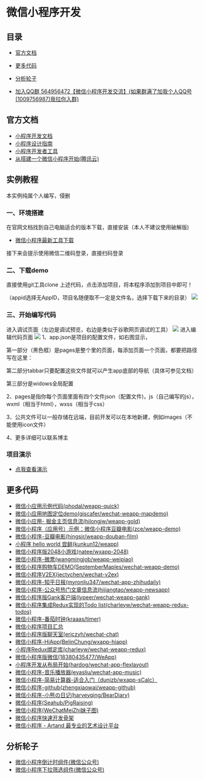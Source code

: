 # 微信小程序开发

## 目录

- [官方文档](#官方文档)
- [更多代码](#代码)
- [分析轮子](#分析轮子)



- [加入QQ群 564956472【微信小程序开发交流】(如果群满了加我个人QQ号(1009756987)我拉你入群)](http://jq.qq.com/?_wv=1027&k=40K4X8z)
## 官方文档

- [小程序开发文档](https://mp.weixin.qq.com/debug/wxadoc/dev/index.html)
- [小程序设计指南](https://mp.weixin.qq.com/debug/wxadoc/design/index.html)
- [小程序开发者工具](https://mp.weixin.qq.com/debug/wxadoc/dev/devtools/download.html)
- [从搭建一个微信小程序开始(腾讯云)](https://www.qcloud.com/act/event/yingyonghao.html)

## 实例教程
本实例纯属个人编写，侵删
### 一、环境搭建 ###
在官网文档找到自己电脑适合的版本下载，直接安装（本人不建议使用破解版)

- [微信小程序最新工具下载](https://mp.weixin.qq.com/debug/wxadoc/dev/devtools/download.html)

接下来会提示使用微信二维码登录，直接扫码登录
### 二、下载demo ###
直接使用git工具clone 上述代码，点击添加项目，将本程序添加到项目中即可！

（appid选择无AppID，项目名随便取不一定是文件名，选择下载下来的目录）
![](http://i.imgur.com/yCAGELe.png)
### 三、开始编写代码 ###
进入调试页面（左边是调试预览，右边是类似于谷歌网页调试的工具）
![](http://i.imgur.com/xCKThm2.png)
进入编辑代码页面
![](http://i.imgur.com/w2l2YJQ.png)
1、app.json是项目的配置文件，如右图显示，

第一部分（黑色框）是pages是整个里的页面，每添加页面一个页面，都要把路径写在这里：

第二部分tabbar只要配置这些文件就可以产生app底部的导航（具体可参见文档）

第三部分是widows全局配置

2、pages是指你每个页面里面有四个文件json（配置文件)，js（自己编写的js），wxml（相当于html），wxss（相当于css）

3、公共文件可以一般存储在远端，目前开发可以在本地新建，例如images（不能使用icon文件）

4、更多详细可以联系博主

### 项目演示 ###
- [点我查看演示](http://7xn9on.com1.z0.glb.clouddn.com/yiguo.gif)


## 更多代码

- [微信小应用示例代码(phodal/weapp-quick)](https://github.com/phodal/weapp-quick)
- [微信小应用地图定位demo(giscafer/wechat-weapp-mapdemo)](https://github.com/giscafer/wechat-weapp-mapdemo)
- [微信小应用- 掘金主页信息流(hilongjw/weapp-gold)](https://github.com/hilongjw/weapp-gold)
- [微信小程序（应用号）示例：微信小程序豆瓣电影(zce/weapp-demo)](https://github.com/zce/weapp-demo)
- [微信小程序-豆瓣电影(hingsir/weapp-douban-film)](https://github.com/hingsir/weapp-douban-film)
- [小程序 hello world 尝鲜(kunkun12/weapp)](https://github.com/kunkun12/weapp)
- [微信小程序版2048小游戏(natee/wxapp-2048)](https://github.com/natee/wxapp-2048)
- [微信小程序-微票(wangmingjob/weapp-weipiao)](https://github.com/wangmingjob/weapp-weipiao)
- [微信小程序购物车DEMO(SeptemberMaples/wechat-weapp-demo)](https://github.com/SeptemberMaples/wechat-weapp-demo)
- [微信小程序V2EX(jectychen/wechat-v2ex)](https://github.com/jectychen/wechat-v2ex)
- [微信小程序-知乎日报(myronliu347/wechat-app-zhihudaily)](https://github.com/myronliu347/wechat-app-zhihudaily)
- [微信小程序-公众号热门文章信息流(hijiangtao/weapp-newsapp)](https://github.com/hijiangtao/weapp-newsapp)
- [微信小程序版Gank客户端(lypeer/wechat-weapp-gank)](https://github.com/lypeer/wechat-weapp-gank)
- [微信小程序集成Redux实现的Todo list(charleyw/wechat-weapp-redux-todos)](https://github.com/charleyw/wechat-weapp-redux-todos)
- [微信小程序-番茄时钟(kraaas/timer)](https://github.com/kraaas/timer)
- [微信小程序项目汇总](http://javascript.ctolib.com/categories/javascript-wechat-weapp.html)
- [微信小程序版聊天室(ericzyh/wechat-chat)](https://github.com/ericzyh/wechat-chat)
- [微信小程序-HiApp(BelinChung/wxapp-hiapp)](https://github.com/BelinChung/wxapp-hiapp)
- [小程序Redux绑定库(charleyw/wechat-weapp-redux)](https://github.com/charleyw/wechat-weapp-redux)
- [微信小程序版微信(18380435477/WeApp)](https://github.com/18380435477/WeApp)
- [小程序开发从布局开始(hardog/wechat-app-flexlayout)](https://github.com/hardog/wechat-app-flexlayout)
- [微信小程序-音乐播放器(eyasliu/wechat-app-music)](https://github.com/eyasliu/wechat-app-music)
- [微信小程序-简易计算器-适合入门（dunizb/wxapp-sCalc）](https://github.com/dunizb/wxapp-sCalc)
- [微信小程序-github(zhengxiaowai/weapp-github)](https://github.com/zhengxiaowai/weapp-github)
- [微信小程序-小熊の日记(harveyqing/BearDiary)](https://github.com/harveyqing/BearDiary)
- [微信小程序(Seahub/PigRaising)](https://github.com/SeaHub/PigRaising)
- [微信小程序(WeChatMeiZhi妹子图)](https://github.com/brucevanfdm/WeChatMeiZhi)
- [微信小程序快速开发骨架](https://github.com/zce/weapp-boilerplate)
- [微信小程序 - Artand 最专业的艺术设计平台](https://github.com/SuperKieran/weapp-artand)

## 分析轮子

- [微信小程序倒计时组件(微信公众号)](http://mp.weixin.qq.com/s?__biz=MzI0MjYwMjM2NQ==&mid=2247483670&idx=1&sn=5aa5da2fff2415e9b19f848712ddf480&chksm=e9789904de0f1012159332fda391c3eec0bb3d1c0db2c34ab557208ff0c04806a40d00e844fe&mpshare=1&scene=1&srcid=1007cWRXdd0ug9oAceCsIWp6#rd)
- [微信小程序下拉筛选组件(微信公众号)](http://mp.weixin.qq.com/s?__biz=MzI0MjYwMjM2NQ==&mid=2247483674&idx=1&sn=2bf242b391144f3f0e57e0ed0ebce36f&chksm=e9789908de0f101ee23f7c125c9a48c4f9ba3f242a3b1c89b05ca5b9e8e68262c02b47fe3d12&mpshare=1&scene=1&srcid=1008NvO9oI8wWGp4XBxlpLeL#rd)
